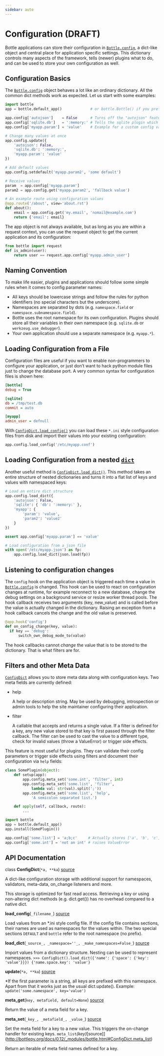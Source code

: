 ```yaml
---
sidebar: auto
---
```


# Configuration (DRAFT)

Bottle applications can store their configuration in [`Bottle.config`](api.md#bottle.Bottle.config), a dict-like object and central place for application specific settings. This dictionary controls many aspects of the framework, tells (newer) plugins what to do, and can be used to store your own configuration as well.

## Configuration Basics

The [`Bottle.config`](api.md#bottle.Bottle.config) object behaves a lot like an ordinary dictionary. All the common dict methods work as expected. Let us start with some examples:

```python
import bottle
app = bottle.default_app()             # or bottle.Bottle() if you prefer

app.config['autojson']    = False      # Turns off the "autojson" feature
app.config['sqlite.db']   = ':memory:' # Tells the sqlite plugin which db to use
app.config['myapp.param'] = 'value'    # Example for a custom config value.

# Change many values at once
app.config.update({
    'autojson': False,
    'sqlite.db': ':memory:',
    'myapp.param': 'value'
})

# Add default values
app.config.setdefault('myapp.param2', 'some default')

# Receive values
param  = app.config['myapp.param']
param2 = app.config.get('myapp.param2', 'fallback value')

# An example route using configuration values
@app.route('/about', view='about.rst')
def about():
    email = app.config.get('my.email', 'nomail@example.com')
    return {'email': email}
```

The app object is not always available, but as long as you are within a request context, you can use the request object to get the current application and its configuration:

```python
from bottle import request
def is_admin(user):
    return user == request.app.config['myapp.admin_user']
```

## Naming Convention

To make life easier, plugins and applications should follow some simple rules when it comes to config parameter names:

-   All keys should be lowercase strings and follow the rules for python identifiers (no special characters but the underscore).
-   Namespaces are separated by dots (e.g. `namespace.field` or `namespace.subnamespace.field`).
-   Bottle uses the root namespace for its own configuration. Plugins should store all their variables in their own namespace (e.g. `sqlite.db` or `werkzeug.use_debugger`).
-   Your own application should use a separate namespace (e.g. `myapp.*`).

## Loading Configuration from a File

Configuration files are useful if you want to enable non-programmers to configure your application, or just don’t want to hack python module files just to change the database port. A very common syntax for configuration files is shown here:

```ini
[bottle]
debug = True

[sqlite]
db = /tmp/test.db
commit = auto

[myapp]
admin_user = defnull
```

With [`ConfigDict.load_config()`](configuration.md#bottle.ConfigDict.load_config) you can load these `*.ini` style configuration files from disk and import their values into your existing configuration:

```python
app.config.load_config('/etc/myapp.conf')
```

## Loading Configuration from a nested [`dict`](https://docs.python.org/3/library/stdtypes.html#dict)

Another useful method is [`ConfigDict.load_dict()`](configuration.md#bottle.ConfigDict.load_dict). This method takes an entire structure of nested dictionaries and turns it into a flat list of keys and values with namespaced keys:

```python
# Load an entire dict structure
app.config.load_dict({
    'autojson': False,
    'sqlite': { 'db': ':memory:' },
    'myapp': {
        'param': 'value',
        'param2': 'value2'
    }
})

assert app.config['myapp.param'] == 'value'

# Load configuration from a json file
with open('/etc/myapp.json') as fp:
    app.config.load_dict(json.load(fp))
```

## Listening to configuration changes

The `config` hook on the application object is triggered each time a value in [`Bottle.config`](api.md#bottle.Bottle.config) is changed. This hook can be used to react on configuration changes at runtime, for example reconnect to a new database, change the debug settings on a background service or resize worker thread pools. The hook callback receives two arguments (key, new_value) and is called before the value is actually changed in the dictionary. Raising an exception from a hook callback cancels the change and the old value is preserved.

```python
@app.hook('config')
def on_config_change(key, value):
  if key == 'debug':
      switch_own_debug_mode_to(value)
```

The hook callbacks cannot _change_ the value that is to be stored to the dictionary. That is what filters are for.

## Filters and other Meta Data

[`ConfigDict`](configuration.md#bottle.ConfigDict) allows you to store meta data along with configuration keys. Two meta fields are currently defined:

-   help

    A help or description string. May be used by debugging, introspection or admin tools to help the site maintainer configuring their application.

-   filter

    A callable that accepts and returns a single value. If a filter is defined for a key, any new value stored to that key is first passed through the filter callback. The filter can be used to cast the value to a different type, check for invalid values (throw a ValueError) or trigger side effects.

This feature is most useful for plugins. They can validate their config parameters or trigger side effects using filters and document their configuration via `help` fields:

```python
class SomePlugin(object):
    def setup(app):
        app.config.meta_set('some.int', 'filter', int)
        app.config.meta_set('some.list', 'filter',
            lambda val: str(val).split(';'))
        app.config.meta_set('some.list', 'help',
            'A semicolon separated list.')

    def apply(self, callback, route):
        ...

import bottle
app = bottle.default_app()
app.install(SomePlugin())

app.config['some.list'] = 'a;b;c'     # Actually stores ['a', 'b', 'c']
app.config['some.int'] = 'not an int' # raises ValueError
```

## API Documentation

class **ConfigDict**(`*a, **ka`) [source](http://bottlepy.org/docs/0.12/_modules/bottle.html#ConfigDict)

A dict-like configuration storage with additional support for namespaces, validators, meta-data, on_change listeners and more.

This storage is optimized for fast read access. Retrieving a key or using non-altering dict methods (e.g. dict.get()) has no overhead compared to a native dict.

**load_config**(`_filename_`) [source](http://bottlepy.org/docs/0.12/_modules/bottle.html#ConfigDict.load_config)

Load values from an \*.ini style config file. If the config file contains sections, their names are used as namespaces for the values within. The two special sections `DEFAULT` and `bottle` refer to the root namespace (no prefix).

**load_dict**(`_source_, _namespace=''_, _make_namespaces=False_`) [source](http://bottlepy.org/docs/0.12/_modules/bottle.html#ConfigDict.load_dict)

Import values from a dictionary structure. Nesting can be used to represent namespaces. `>>> ConfigDict().load_dict({'name': {'space': {'key': 'value'}}}) {'name.space.key': 'value'}`

**update**(`*a, **ka`) [source](http://bottlepy.org/docs/0.12/_modules/bottle.html#ConfigDict.update)

*If the first parameter is a string, all keys are prefixed with this namespace. Apart from that it works just as the usual dict.update(). Example: `update('some.namespace', key='value')`

**meta_get**(`key, metafield, default=None`) [source](http://bottlepy.org/docs/0.12/_modules/bottle.html#ConfigDict.meta_get)

Return the value of a meta field for a key.

**meta_set**(`_key_, _metafield_, _value_`) [source](http://bottlepy.org/docs/0.12/_modules/bottle.html#ConfigDict.meta_set)

Set the meta field for a key to a new value. This triggers the on-change handler for existing keys. `meta_list`*(_key_)*[source]](http://bottlepy.org/docs/0.12/_modules/bottle.html#ConfigDict.meta_list)

Return an iterable of meta field names defined for a key.
